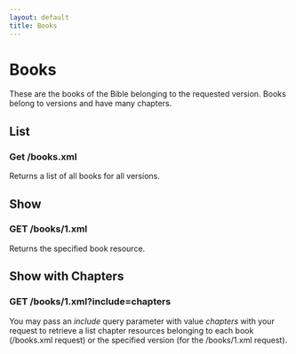 ```yaml
---
layout: default
title: Books
---
```


# Books

These are the books of the Bible belonging to the requested version.  Books belong to versions and have many chapters.

## List

### Get /books.xml

Returns a list of all books for all versions.

## Show

### GET /books/1.xml

Returns the specified book resource.

## Show with Chapters

### GET /books/1.xml?include=chapters

You may pass an *include* query parameter with value *chapters* with your request to retrieve a list chapter resources belonging to each book (/books.xml request) or the specified version (for the /books/1.xml request).



